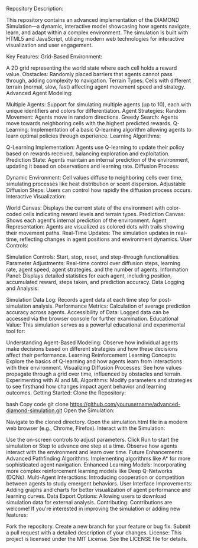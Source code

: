 Repository Description:

This repository contains an advanced implementation of the DIAMOND Simulation—a dynamic, interactive model showcasing how agents navigate, learn, and adapt within a complex environment. The simulation is built with HTML5 and JavaScript, utilizing modern web technologies for interactive visualization and user engagement.

Key Features:
Grid-Based Environment:

A 2D grid representing the world state where each cell holds a reward value.
Obstacles: Randomly placed barriers that agents cannot pass through, adding complexity to navigation.
Terrain Types: Cells with different terrain (normal, slow, fast) affecting agent movement speed and strategy.
Advanced Agent Modeling:

Multiple Agents: Support for simulating multiple agents (up to 10), each with unique identifiers and colors for differentiation.
Agent Strategies:
Random Movement: Agents move in random directions.
Greedy Search: Agents move towards neighboring cells with the highest predicted rewards.
Q-Learning: Implementation of a basic Q-learning algorithm allowing agents to learn optimal policies through experience.
Learning Algorithms:

Q-Learning Implementation: Agents use Q-learning to update their policy based on rewards received, balancing exploration and exploitation.
Prediction State: Agents maintain an internal prediction of the environment, updating it based on observations and learning rate.
Diffusion Process:

Dynamic Environment: Cell values diffuse to neighboring cells over time, simulating processes like heat distribution or scent dispersion.
Adjustable Diffusion Steps: Users can control how rapidly the diffusion process occurs.
Interactive Visualization:

World Canvas: Displays the current state of the environment with color-coded cells indicating reward levels and terrain types.
Prediction Canvas: Shows each agent's internal prediction of the environment.
Agent Representation: Agents are visualized as colored dots with trails showing their movement paths.
Real-Time Updates: The simulation updates in real-time, reflecting changes in agent positions and environment dynamics.
User Controls:

Simulation Controls: Start, stop, reset, and step-through functionalities.
Parameter Adjustments: Real-time control over diffusion steps, learning rate, agent speed, agent strategies, and the number of agents.
Information Panel: Displays detailed statistics for each agent, including position, accumulated reward, steps taken, and prediction accuracy.
Data Logging and Analysis:

Simulation Data Log: Records agent data at each time step for post-simulation analysis.
Performance Metrics: Calculation of average prediction accuracy across agents.
Accessibility of Data: Logged data can be accessed via the browser console for further examination.
Educational Value:
This simulation serves as a powerful educational and experimental tool for:

Understanding Agent-Based Modeling: Observe how individual agents make decisions based on different strategies and how these decisions affect their performance.
Learning Reinforcement Learning Concepts: Explore the basics of Q-learning and how agents learn from interactions with their environment.
Visualizing Diffusion Processes: See how values propagate through a grid over time, influenced by obstacles and terrain.
Experimenting with AI and ML Algorithms: Modify parameters and strategies to see firsthand how changes impact agent behavior and learning outcomes.
Getting Started:
Clone the Repository:

bash
Copy code
git clone https://github.com/yourusername/advanced-diamond-simulation.git
Open the Simulation:

Navigate to the cloned directory.
Open the simulation.html file in a modern web browser (e.g., Chrome, Firefox).
Interact with the Simulation:

Use the on-screen controls to adjust parameters.
Click Run to start the simulation or Step to advance one step at a time.
Observe how agents interact with the environment and learn over time.
Future Enhancements:
Advanced Pathfinding Algorithms: Implementing algorithms like A* for more sophisticated agent navigation.
Enhanced Learning Models: Incorporating more complex reinforcement learning models like Deep Q-Networks (DQNs).
Multi-Agent Interactions: Introducing cooperation or competition between agents to study emergent behaviors.
User Interface Improvements: Adding graphs and charts for better visualization of agent performance and learning curves.
Data Export Options: Allowing users to download simulation data for external analysis.
Contributing:
Contributions are welcome! If you're interested in improving the simulation or adding new features:

Fork the repository.
Create a new branch for your feature or bug fix.
Submit a pull request with a detailed description of your changes.
License:
This project is licensed under the MIT License. See the LICENSE file for details.

